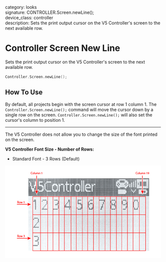 category: looks  
signature: CONTROLLER.Screen.newLine();  
device_class: controller  
description: Sets the print output cursor on the V5 Controller's screen to the next available row.  

# Controller Screen New Line

Sets the print output cursor on the V5 Controller's screen to the next available row.

```cpp
Controller.Screen.newLine();
```

## How To Use

By default, all projects begin with the screen cursor at row 1 column 1. The `Controller.Screen.newLine();` command will move the cursor down by a single row on the screen. `Controller.Screen.newLine();` will also set the cursor's column to position 1.

---

The V5 Controller does not allow you to change the size of the font printed on the screen.

**V5 Controller Font Size - Number of Rows:**

* Standard Font - 3 Rows (Default)

![controller_screen_info](v5_controller_rows_columns.jpg)

<advanced>
</advanced>